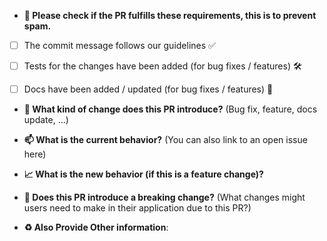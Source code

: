 * **🚨 Please check if the PR fulfills these requirements, this is to prevent spam.**
- [ ] The commit message follows our guidelines ✅
- [ ] Tests for the changes have been added (for bug fixes / features) 🛠️
- [ ] Docs have been added / updated (for bug fixes / features) 📝


* **📂 What kind of change does this PR introduce?** (Bug fix, feature, docs update, ...)



* **📫 What is the current behavior?** (You can also link to an open issue here)



* **📈 What is the new behavior (if this is a feature change)?**



* **🔌 Does this PR introduce a breaking change?** (What changes might users need to make in their application due to this PR?)



* **♻️ Also Provide Other information**:

